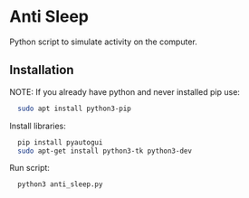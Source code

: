
# Anti Sleep

Python script to simulate activity on the computer.


## Installation

NOTE: If you already have python and never installed pip use:

```bash
  sudo apt install python3-pip
```
Install libraries:
```bash
  pip install pyautogui
  sudo apt-get install python3-tk python3-dev
```
Run script:

```bash
  python3 anti_sleep.py
```